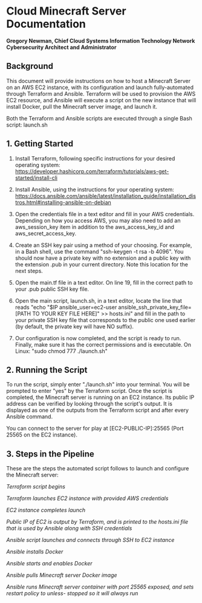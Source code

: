 # Cloud Minecraft Server Documentation

**Gregory Newman, Chief Cloud Systems Information Technology Network Cybersecurity Architect and Administrator**<br/>

## Background

This document will provide instructions on how to host a Minecraft Server on an AWS EC2 instance, with its configuration and launch fully-automated through Terraform and Ansible. Terraform will be used to provision the AWS EC2 resource, and Ansible will execute a script on the new instance that will install Docker, pull the Minecraft server image, and launch it.

Both the Terraform and Ansible scripts are executed through a single Bash script: launch.sh

## 1. Getting Started

1. Install Terraform, following specific instructions for your desired operating system: https://developer.hashicorp.com/terraform/tutorials/aws-get-started/install-cli

2. Install Ansible, using the instructions for your operating system: https://docs.ansible.com/ansible/latest/installation_guide/installation_distros.html#installing-ansible-on-debian

3. Open the credentials file in a text editor and fill in your AWS credentials. Depending on how you access AWS, you may also need to add an aws_session_key item in addition to the aws_access_key_id and aws_secret_access_key.

4. Create an SSH key pair using a method of your choosing. For example, in a Bash shell, use the command "ssh-keygen -t rsa -b 4096". You should now have a private key with no extension and a public key with the extension .pub in your current directory. Note this location for the next steps.

5. Open the main.tf file in a text editor. On line 19, fill in the correct path to your .pub public SSH key file.

6. Open the main script, launch.sh, in a text editor, locate the line that reads "echo "$IP ansible_user=ec2-user ansible_ssh_private_key_file=[PATH TO YOUR KEY FILE HERE]" >> hosts.ini" and fill in the path to your private SSH key file that corresponds to the public one used earlier (by default, the private key will have NO suffix).

7. Our configuration is now completed, and the script is ready to run. Finally, make sure it has the correct permissions and is executable. On Linux: "sudo chmod 777 ./launch.sh"

## 2. Running the Script

To run the script, simply enter "./launch.sh" into your terminal. You will be prompted to enter "yes" by the Terraform script. Once the script is completed, the Minecraft server is running on an EC2 instance. Its public IP address can be verified by looking through the script's output. It is displayed as one of the outputs from the Terraform script and after every Ansible command.

You can connect to the server for play at [EC2-PUBLIC-IP]:25565 (Port 25565 on the EC2 instance).

## 3. Steps in the Pipeline

These are the steps the automated script follows to launch and configure the Minecraft server:

_Terraform script begins_

_Terraform launches EC2
instance with provided
AWS credentials_

_EC2 instance completes
launch_

_Public IP of EC2 is output
by Terraform, and is
printed to the hosts.ini
file that is used by
Ansible along with SSH
credentials_

_Ansible script launches
and connects through SSH
to EC2 instance_

_Ansible installs Docker_

_Ansible starts and enables
Docker_

_Ansible pulls Minecraft
server Docker image_

_Ansible runs Minecraft
server container with port
25565 exposed, and sets
restart policy to unless-
stopped so it will always
run_
